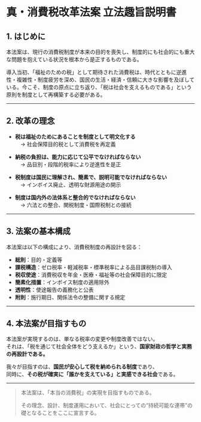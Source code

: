 # 真・消費税改革法案 立法趣旨説明書

## 1. はじめに

本法案は、現行の消費税制度が本来の目的を喪失し、制度的にも社会的にも重大な問題を抱えている状況を根本から是正するものである。

導入当初、「福祉のための税」として期待された消費税は、時代とともに逆進性・複雑性・制度疲労を深め、国民の生活・経済・信頼に大きな影響を及ぼしている。今こそ、制度の原点に立ち返り、「税は社会を支えるものである」という原則を制度として再構築する必要がある。

---

## 2. 改革の理念

- **税は福祉のためにあることを制度として明文化する**  
　→ 社会保障目的税として消費税を再定義

- **納税の負担は、能力に応じて公平でなければならない**  
　→ 品目別・段階的税率により逆進性を是正

- **税制度は国民に理解され、簡素で、説明可能でなければならない**  
　→ インボイス廃止、透明な財源用途の開示

- **制度は国内外の法体系と整合的でなければならない**  
　→ 六法との整合、関税制度・国際税制との接続

---

## 3. 法案の基本構成

本法案は以下の構成により、消費税制度の再設計を図る：

- **総則**：目的・定義等
- **課税構造**：ゼロ税率・軽減税率・標準税率による品目課税制の導入
- **税収使途**：消費税収を年金・医療・福祉等の社会保障目的に限定
- **簡素化措置**：インボイス制度の適用除外
- **透明性**：使途報告の義務化と公表
- **附則**：施行期日、関係法令の整備に関する規定

---

## 4. 本法案が目指すもの

本法案が実現するのは、単なる税率の変更や制度改善ではない。  
それは、「税を通じて社会全体をどう支えるか」という、**国家財政の哲学と実務の再設計である。**

我々が目指すのは、**国民が安心して税を納められる制度**であり、  
同時に、**その税が確実に「誰かを支えている」と実感できる社会**である。

---

> 本法案は、「本当の消費税」の実現を目指すものである。
> 
> その理念、設計、制度運用において、社会にとっての“持続可能な連帯”の礎となることをここに宣言する。
